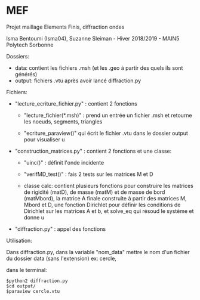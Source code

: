 # MEF
Projet maillage Elements Finis, diffraction ondes

Isma Bentoumi (Isma04), Suzanne Sleiman - Hiver 2018/2019 - MAIN5 Polytech Sorbonne

Dossiers:
  - data: contient les fichiers .msh (et les .geo à partir des quels ils sont générés)
  - output: fichiers .vtu après avoir lancé diffraction.py 
  
 Fichiers:
  - "lecture_ecriture_fichier.py" : contient 2 fonctions
  
       - "lecture_fichier(*.msh)" : prend un entrée un fichier .msh et retourne les noeuds, segments, triangles 
        
       - "ecriture_paraview()" qui écrit le fichier .vtu dans le dossier output pour visualiser u 
  - "construction_matrices.py" : contient 2 fonctions et une classe:
  
       - "uinc()" : définit l'onde incidente 
        
       - "verifMD_test()" : fais 2 tests sur les matrices M et D 
        
       - classe calc: contient plusieurs fonctions pour construire les matrices de rigidité (matD), de masse (matM) et de 
          masse de bord (matMbord), la matrice A finale construite à partir des matrices M, Mbord et D, une fonction Dirichlet 
          pour définir les conditions de Dirichlet sur les matrices A et b, et solve_eq qui résoud le système et donne u
  - "diffraction.py" : appel des fonctions 
  
  
  Utilisation:
  
  Dans diffraction.py, dans la variable "nom_data" mettre le nom d'un fichier du dossier data (sans l'extension)
  ex: cercle, 
  
dans le terminal:

    $python2 diffraction.py
    $cd output/
    $paraview cercle.vtu 

          
        
